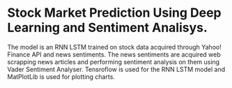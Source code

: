 # Stock Market Prediction Using Deep Learning and Sentiment Analisys.

The model is an RNN LSTM trained on stock data acquired through Yahoo! Finance API and news sentiments. The news sentiments are acquired web scrapping news articles and performing sentiment analysis on them using Vader Sentiment Analyser. Tensroflow is used for the RNN LSTM model and MatPlotLib is used for plotting charts.
